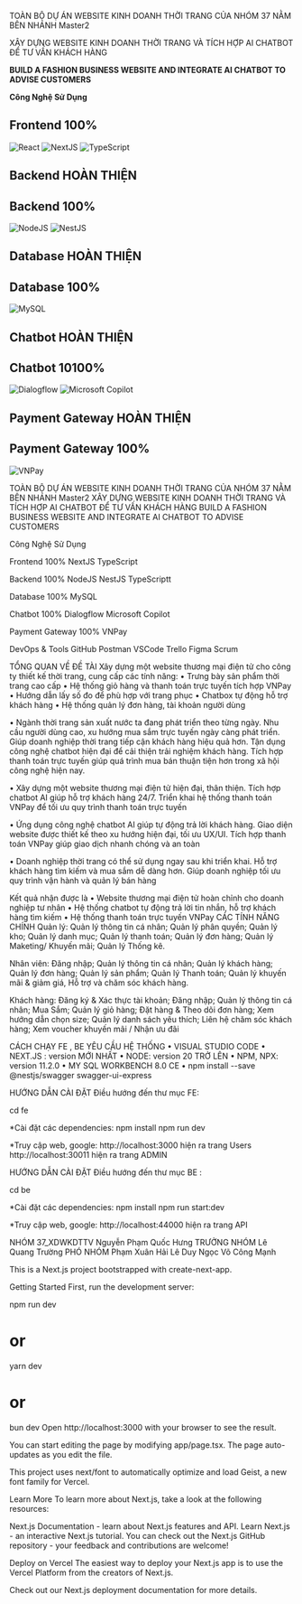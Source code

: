 TOÀN BỘ DỰ ÁN WEBSITE KINH DOANH THỜI TRANG CỦA NHÓM 37 NẰM BÊN NHÁNH Master2 

XÂY DỰNG WEBSITE KINH DOANH THỜI TRANG VÀ TÍCH HỢP AI CHATBOT ĐỂ TƯ VẤN KHÁCH HÀNG

**BUILD A FASHION BUSINESS WEBSITE AND INTEGRATE AI CHATBOT TO ADVISE CUSTOMERS**

**Công Nghệ Sử Dụng**
## Frontend 100%
![React](https://img.shields.io/badge/React-61DAFB?style=flat&logo=react&logoColor=white)
![NextJS](https://img.shields.io/badge/Next.js-000000?style=flat&logo=nextdotjs&logoColor=white)
![TypeScript](https://img.shields.io/badge/TypeScript-3178C6?style=flat&logo=typescript&logoColor=white)

## Backend HOÀN THIỆN
## Backend 100%
![NodeJS](https://img.shields.io/badge/NodeJS-339933?style=flat&logo=node.js&logoColor=white)
![NestJS](https://img.shields.io/badge/NestJS-E0234E?style=flat&logo=nestjs&logoColor=white)

## Database HOÀN THIỆN
## Database 100%
![MySQL](https://img.shields.io/badge/MySQL-4479A1?style=flat&logo=mysql&logoColor=white)

## Chatbot HOÀN THIỆN
## Chatbot 10100%
![Dialogflow](https://img.shields.io/badge/Dialogflow-FF9800?style=flat&logo=dialogflow&logoColor=white)
![Microsoft Copilot](https://img.shields.io/badge/Microsoft%20Copilot-0078D4?style=flat&logo=microsoft&logoColor=white)

## Payment Gateway HOÀN THIỆN
## Payment Gateway 100%
![VNPay](https://img.shields.io/badge/VNPay-DC1D1D?style=flat&logo=vnPay&logoColor=white)

TOÀN BỘ DỰ ÁN WEBSITE KINH DOANH THỜI TRANG CỦA NHÓM 37 NẰM BÊN NHÁNH Master2 XÂY DỰNG WEBSITE KINH DOANH THỜI TRANG VÀ TÍCH HỢP AI CHATBOT ĐỂ TƯ VẤN KHÁCH HÀNG BUILD A FASHION BUSINESS WEBSITE AND INTEGRATE AI CHATBOT TO ADVISE CUSTOMERS

Công Nghệ Sử Dụng

Frontend 100% 
NextJS TypeScript

Backend 100% 
NodeJS NestJS TypeScriptt

Database 100% MySQL

Chatbot 100% 
Dialogflow Microsoft Copilot

Payment Gateway 100% VNPay


DevOps & Tools GitHub Postman VSCode Trello Figma Scrum

TỔNG QUAN VỀ ĐỀ TÀI Xây dựng một website thương mại điện tử cho công ty thiết kế thời trang, cung cấp các tính năng: • Trưng bày sản phẩm thời trang cao cấp • Hệ thống giỏ hàng và thanh toán trực tuyến tích hợp VNPay • Hướng dẫn lấy số đo để phù hợp với trang phục • Chatbox tự động hỗ trợ khách hàng • Hệ thống quản lý đơn hàng, tài khoản người dùng

•	Ngành thời trang sản xuất nước ta đang phát triển theo từng ngày. Nhu cầu người dùng cao, xu hướng mua sắm trực tuyến ngày càng phát triển. Giúp doanh nghiệp thời trang tiếp cận khách hàng hiệu quả hơn. Tận dụng công nghệ chatbot hiện đại để cải thiện trải nghiệm khách hàng. Tích hợp thanh toán trực tuyến giúp quá trình mua bán thuận tiện hơn trong xã hội công nghệ hiện nay.

•	Xây dựng một website thương mại điện tử hiện đại, thân thiện. Tích hợp chatbot AI giúp hỗ trợ khách hàng 24/7. Triển khai hệ thống thanh toán VNPay để tối ưu quy trình thanh toán trực tuyến

•	Ứng dụng công nghệ chatbot AI giúp tự động trả lời khách hàng. Giao diện website được thiết kế theo xu hướng hiện đại, tối ưu UX/UI. Tích hợp thanh toán VNPay giúp giao dịch nhanh chóng và an toàn

•	Doanh nghiệp thời trang có thể sử dụng ngay sau khi triển khai. Hỗ trợ khách hàng tìm kiếm và mua sắm dễ dàng hơn. Giúp doanh nghiệp tối ưu quy trình vận hành và quản lý bán hàng

Kết quả nhận được là
•	Website thương mại điện tử hoàn chỉnh cho doanh nghiệp tư nhân
•	Hệ thống chatbot tự động trả lời tin nhắn, hỗ trợ khách hàng tìm kiếm
•	Hệ thống thanh toán trực tuyến VNPay
CÁC TÍNH NĂNG CHÍNH 
Quản lý: 
Quản lý thông tin cá nhân; 
Quản lý phân quyền; 
Quản lý kho; 
Quản lý danh mục; 
Quản lý thanh toán; 
Quản lý đơn hàng; 
Quản lý Maketing/ Khuyến mãi; 
Quản lý Thống kê.

Nhân viên: 
Đăng nhập;
Quản lý thông tin cá nhân; 
Quản lý khách hàng; 
Quản lý đơn hàng; 
Quản lý sản phẩm; 
Quản lý Thanh toán; 
Quản lý khuyến mãi & giảm giá, 
Hỗ trợ và chăm sóc khách hàng.

Khách hàng: 
Đăng ký & Xác thực tài khoản; 
Đăng nhập; 
Quản lý thông tin cá nhân; 
Mua Sắm; 
Quản lý giỏ hàng; 
Đặt hàng & Theo dõi đơn hàng; 
Xem hướng dẫn chọn size; 
Quản lý danh sách yêu thích; 
Liên hệ chăm sóc khách hàng; 
Xem voucher khuyến mãi / Nhận ưu đãi
 
CÁCH CHẠY FE , BE 
YÊU CẦU HỆ THỐNG 
• VISUAL STUDIO CODE
• NEXT.JS : version MỚI NHẤT 
• NODE: version 20 TRỞ LÊN 
• NPM, NPX: version 11.2.0 
• MY SQL WORKBENCH 8.0 CE 
• npm install --save @nestjs/swagger swagger-ui-express

HƯỚNG DẪN CÀI ĐẶT Điều hướng đến thư mục FE:

cd fe

*Cài đặt các dependencies: npm install npm run dev

*Truy cập web, google: http://localhost:3000 hiện ra trang Users 
http://localhost:30011 hiện ra trang ADMIN


HƯỚNG DẪN CÀI ĐẶT Điều hướng đến thư mục BE :

cd be

*Cài đặt các dependencies: npm install npm run start:dev

*Truy cập web, google: http://localhost:44000 hiện ra trang API

NHÓM 37_XDWKDTTV 
Nguyễn Phạm Quốc Hưng TRƯỞNG NHÓM 
Lê Quang Trường PHÓ NHÓM 
Phạm Xuân Hải 
Lê Duy Ngọc 
Võ Công Mạnh

This is a Next.js project bootstrapped with create-next-app.

Getting Started
First, run the development server:

npm run dev
# or
yarn dev
# or
bun dev
Open http://localhost:3000 with your browser to see the result.

You can start editing the page by modifying app/page.tsx. The page auto-updates as you edit the file.

This project uses next/font to automatically optimize and load Geist, a new font family for Vercel.

Learn More
To learn more about Next.js, take a look at the following resources:

Next.js Documentation - learn about Next.js features and API.
Learn Next.js - an interactive Next.js tutorial.
You can check out the Next.js GitHub repository - your feedback and contributions are welcome!

Deploy on Vercel
The easiest way to deploy your Next.js app is to use the Vercel Platform from the creators of Next.js.

Check out our Next.js deployment documentation for more details.

